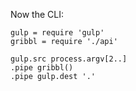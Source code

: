 Now the CLI:

    gulp = require 'gulp'
    gribbl = require './api'

    gulp.src process.argv[2..]
    .pipe gribbl()
    .pipe gulp.dest '.'
